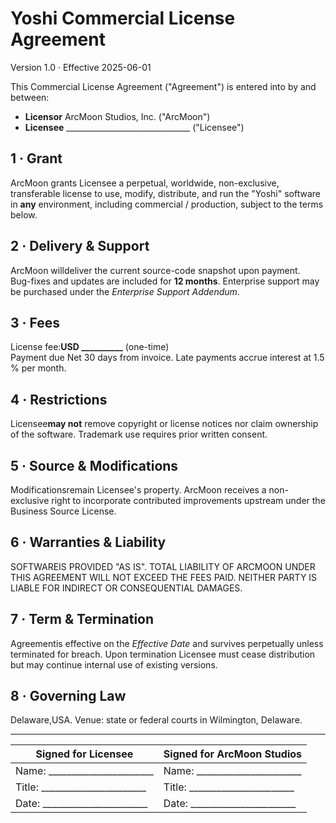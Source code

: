 # Yoshi Commercial License Agreement

Version 1.0  ·  Effective 2025-06-01

This Commercial License Agreement ("Agreement") is entered into by and between:

* **Licensor** ArcMoon Studios, Inc. ("ArcMoon")  
* **Licensee** _______________________________ ("Licensee")  

## 1 · Grant

ArcMoon grants Licensee a perpetual, worldwide, non-exclusive, transferable
license to use, modify, distribute, and run the "Yoshi" software in
**any** environment, including commercial / production, subject to the terms
below.

## 2 · Delivery & Support

ArcMoon willdeliver the current source-code snapshot upon payment.  
Bug-fixes and updates are included for **12 months**.  Enterprise support may
be purchased under the *Enterprise Support Addendum*.

## 3 · Fees

License fee:**USD __________** (one-time)  
Payment due Net 30 days from invoice.  Late payments accrue interest at
1.5 % per month.

## 4 · Restrictions

Licensee**may not** remove copyright or license notices nor claim ownership
of the software.  Trademark use requires prior written consent.

## 5 · Source & Modifications

Modificationsremain Licensee's property.  ArcMoon receives a non-exclusive
right to incorporate contributed improvements upstream under the Business
Source License.

## 6 · Warranties & Liability

SOFTWAREIS PROVIDED "AS IS".  TOTAL LIABILITY OF ARCMOON UNDER THIS AGREEMENT
WILL NOT EXCEED THE FEES PAID.  NEITHER PARTY IS LIABLE FOR INDIRECT OR
CONSEQUENTIAL DAMAGES.

## 7 · Term & Termination

Agreementis effective on the *Effective Date* and survives perpetually unless
terminated for breach.  Upon termination Licensee must cease distribution but
may continue internal use of existing versions.

## 8 · Governing Law

Delaware,USA.  Venue: state or federal courts in Wilmington, Delaware.

---

| **Signed for Licensee**           | **Signed for ArcMoon Studios**    |
|-----------------------------------|-----------------------------------|
| Name: _______________________ | Name: _______________________ |
| Title: _______________________ | Title: _______________________ |
| Date: _______________________ | Date: _______________________ |
